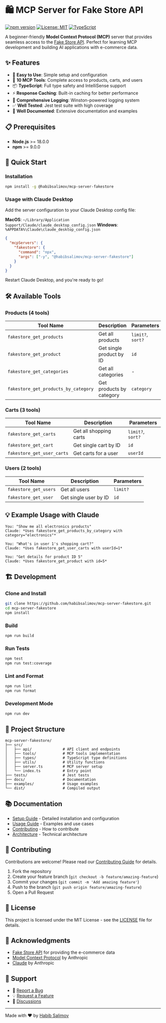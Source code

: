 # 🛍️ MCP Server for Fake Store API

[![npm version](https://badge.fury.io/js/%40habibsalimov%2Fmcp-server-fakestore.svg)](https://www.npmjs.com/package/@habibsalimov/mcp-server-fakestore)
[![License: MIT](https://img.shields.io/badge/License-MIT-yellow.svg)](https://opensource.org/licenses/MIT)
[![TypeScript](https://img.shields.io/badge/TypeScript-5.3-blue.svg)](https://www.typescriptlang.org/)

A beginner-friendly **Model Context Protocol (MCP)** server that provides seamless access to the [Fake Store API](https://fakestoreapi.com). Perfect for learning MCP development and building AI applications with e-commerce data.

## ✨ Features

- 🚀 **Easy to Use**: Simple setup and configuration
- 🔧 **10 MCP Tools**: Complete access to products, carts, and users
- 📦 **TypeScript**: Full type safety and IntelliSense support
- ⚡ **Response Caching**: Built-in caching for better performance
- 📝 **Comprehensive Logging**: Winston-powered logging system
- ✅ **Well Tested**: Jest test suite with high coverage
- 📖 **Well Documented**: Extensive documentation and examples

## 📋 Prerequisites

- **Node.js** >= 18.0.0
- **npm** >= 9.0.0

## 🚀 Quick Start

### Installation

```bash
npm install -g @habibsalimov/mcp-server-fakestore
```

### Usage with Claude Desktop

Add the server configuration to your Claude Desktop config file:

**MacOS**: `~/Library/Application Support/Claude/claude_desktop_config.json`
**Windows**: `%APPDATA%\Claude\claude_desktop_config.json`

```json
{
  "mcpServers": {
    "fakestore": {
      "command": "npx",
      "args": ["-y", "@habibsalimov/mcp-server-fakestore"]
    }
  }
}
```

Restart Claude Desktop, and you're ready to go!

## 🛠️ Available Tools

### Products (4 tools)

| Tool Name | Description | Parameters |
|-----------|-------------|------------|
| `fakestore_get_products` | Get all products | `limit?`, `sort?` |
| `fakestore_get_product` | Get single product by ID | `id` |
| `fakestore_get_categories` | Get all categories | - |
| `fakestore_get_products_by_category` | Get products by category | `category` |

### Carts (3 tools)

| Tool Name | Description | Parameters |
|-----------|-------------|------------|
| `fakestore_get_carts` | Get all shopping carts | `limit?`, `sort?` |
| `fakestore_get_cart` | Get single cart by ID | `id` |
| `fakestore_get_user_carts` | Get carts for a user | `userId` |

### Users (2 tools)

| Tool Name | Description | Parameters |
|-----------|-------------|------------|
| `fakestore_get_users` | Get all users | `limit?` |
| `fakestore_get_user` | Get single user by ID | `id` |

## 💡 Example Usage with Claude

```
You: "Show me all electronics products"
Claude: *Uses fakestore_get_products_by_category with category="electronics"*

You: "What's in user 1's shopping cart?"
Claude: *Uses fakestore_get_user_carts with userId=1*

You: "Get details for product ID 5"
Claude: *Uses fakestore_get_product with id=5*
```

## 🏗️ Development

### Clone and Install

```bash
git clone https://github.com/habibsalimov/mcp-server-fakestore.git
cd mcp-server-fakestore
npm install
```

### Build

```bash
npm run build
```

### Run Tests

```bash
npm test
npm run test:coverage
```

### Lint and Format

```bash
npm run lint
npm run format
```

### Development Mode

```bash
npm run dev
```

## 📁 Project Structure

```
mcp-server-fakestore/
├── src/
│   ├── api/              # API client and endpoints
│   ├── tools/            # MCP tools implementation
│   ├── types/            # TypeScript type definitions
│   ├── utils/            # Utility functions
│   ├── server.ts         # MCP server setup
│   └── index.ts          # Entry point
├── tests/                # Jest tests
├── docs/                 # Documentation
├── examples/             # Usage examples
└── dist/                 # Compiled output
```

## 📚 Documentation

- [Setup Guide](docs/SETUP.md) - Detailed installation and configuration
- [Usage Guide](docs/USAGE.md) - Examples and use cases
- [Contributing](docs/CONTRIBUTING.md) - How to contribute
- [Architecture](docs/ARCHITECTURE.md) - Technical architecture

## 🤝 Contributing

Contributions are welcome! Please read our [Contributing Guide](docs/CONTRIBUTING.md) for details.

1. Fork the repository
2. Create your feature branch (`git checkout -b feature/amazing-feature`)
3. Commit your changes (`git commit -m 'Add amazing feature'`)
4. Push to the branch (`git push origin feature/amazing-feature`)
5. Open a Pull Request

## 📄 License

This project is licensed under the MIT License - see the [LICENSE](LICENSE) file for details.

## 🙏 Acknowledgments

- [Fake Store API](https://fakestoreapi.com) for providing the e-commerce data
- [Model Context Protocol](https://modelcontextprotocol.io/) by Anthropic
- [Claude](https://claude.ai) by Anthropic

## 📧 Support

- 🐛 [Report a Bug](https://github.com/habibsalimov/mcp-server-fakestore/issues)
- 💡 [Request a Feature](https://github.com/habibsalimov/mcp-server-fakestore/issues)
- 💬 [Discussions](https://github.com/habibsalimov/mcp-server-fakestore/discussions)

---

Made with ❤️ by [Habib Salimov](https://github.com/habibsalimov)
